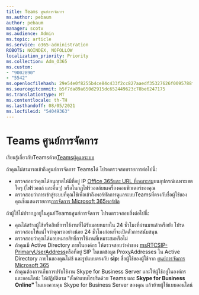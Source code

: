 ```yaml
---
title: Teams ศูนย์การจัดการ
ms.author: pebaum
author: pebaum
manager: scotv
ms.audience: Admin
ms.topic: article
ms.service: o365-administration
ROBOTS: NOINDEX, NOFOLLOW
localization_priority: Priority
ms.collection: Adm_O365
ms.custom:
- "9002890"
- "5542"
ms.openlocfilehash: 29e54e0f8255b4ce84c433f2cc827aaedf35327626f0095788faef802763bc53
ms.sourcegitcommit: b5f7da89a650d2915dc652449623c78be6247175
ms.translationtype: MT
ms.contentlocale: th-TH
ms.lasthandoff: 08/05/2021
ms.locfileid: "54049363"
---
```

# <a name="teams-admin-center"></a>Teams ศูนย์การจัดการ

เรียนรู้เกี่ยวกับTeamsด้วย[Teamsผู้ดูแลระบบ](https://docs.microsoft.com/microsoftteams/manage-teams-skypeforbusiness-admin-center)

ถ้าคุณไม่สามารถเข้าถึงศูนย์การจัดการ Teamsได้ โปรดตรวจสอบรายการต่อไปนี้:

- ตรวจสอบว่าคุณได้อนุญาตให้มีที่อยู่ IP [Office 365และ URL ที่เหมาะสม](https://docs.microsoft.com/Office365/Enterprise/office-365-ip-web-service)บนอุปกรณ์เฉพาะเขตใดๆ (ไฟร์วอลล์ และอื่นๆ) หรือในกฎไฟร์วอลล์บนเครื่องคอมพิวเตอร์ของคุณ
- ตรวจสอบว่าการเข้าสู่ระบบที่คุณใช้เพื่อเข้าถึงพอร์ทัลการดูแลระบบTeamsที่ตรงกับชื่อผู้ใช้ของคุณซึ่งแสดงรายการ[การจัดการ Microsoft 365พอร์ทัล](https://admin.microsoft.com/Adminportal/Home?source=applauncher#/users)

ถ้าผู้ใช้ไม่ปรากฏอยู่ในศูนย์Teamsศูนย์การจัดการ โปรดตรวจสอบสิ่งต่อไปนี้:

- คุณได้สร้างผู้ใช้หรือสิทธิ์การใช้งานที่ได้รับมอบหมายใน 24 ชั่วโมงที่ผ่านมาแล้วหรือยัง โปรดตรวจสอบให้แน่ใจว่าคุณรออย่างน้อย 24 ชั่วโมงก่อนที่จะเปิดตั๋วการสนับสนุน
- ตรวจสอบว่าคุณได้มอบหมายสิทธิ์การใช้งานที่เหมาะสมหรือไม่
- ถ้าคุณมี Active Directory ภายในองค์กร ให้ตรวจสอบว่าค่าของ [msRTCSIP-PrimaryUserAddress](https://docs.microsoft.com/skypeforbusiness/troubleshoot/online-configuration/msrtcsip-primaryuseraddress-proxyaddaddress)หรือที่อยู่ SIP ในเขตข้อมูล ProxyAddresses ใน Active Directory ภายในของคุณไม่ซ้ และรูปแบบตรงกับ **sip:** ชื่อผู้ใช้ของผู้ใช้จาก [ศูนย์การจัดการ Microsoft 365](https://admin.microsoft.com/Adminportal/Home?source=applauncher#/users)
- ถ้าคุณต้องการเก็บการปรับใช้งาน Skype for Business Server และให้ผู้ใช้อยู่ในองค์กรและออนไลน์: ให้ปฏิบัติตาม "ตั้งค่าแบบไฮบริดด้วย Teams และ **Skype for Business Online"** ในแผงควบคุม Skype for Business Server ของคุณ แล้วย้ายผู้ใช้แบบออนไลน์
